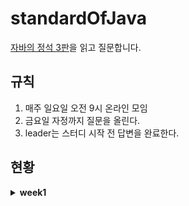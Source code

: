 # standardOfJava
[자바의 정석 3판](http://www.kyobobook.co.kr/product/detailViewKor.laf?mallGb=KOR&ejkGb=KOR&barcode=9788994492032)을 읽고 질문합니다.


## 규칙
1. 매주 일요일 오전 9시 온라인 모임
2. 금요일 자정까지 질문을 올린다.
3. leader는 스터디 시작 전 답변을 완료한다.

## 현황
<details>
<summary><b>week1</b></summary> 
<br>
  
  🌞 date: 2021.12.05
  
  👨🏾‍🏫 leader: gyoungeunbae
<br>
<br>
  
   🙋🏻**Questions**
  
   Q1. [[6.2.6] 다른 언어에서의 구조체 예시](https://github.com/AskMePlz/standardOfJava/issues/1)
  
   Q2. [[6.3.5] static 메서드와 인스턴스 메서드 호출 관련](https://github.com/AskMePlz/standardOfJava/issues/2)
